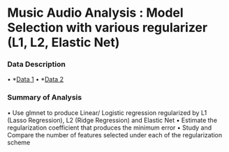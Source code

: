 # Music Audio Analysis : Model Selection with various regularizer (L1, L2, Elastic Net)

### Data Description 
• *[Data 1]
• *[Data 2]

[Data 1]:<https://archive.ics.uci.edu/ml/datasets/Geographical+Original+of+Music>
[Data 2]:<https://archive.ics.uci.edu/ml/datasets/Geographical+Original+of+Music>

### Summary of Analysis
• Use glmnet to produce Linear/ Logistic regression regularized by L1 (Lasso Regression), L2 (Ridge Regression) and Elastic Net
• Estimate the regularization coefficient that produces the minimum error
• Study and Compare the number of features selected under each of the regularization scheme